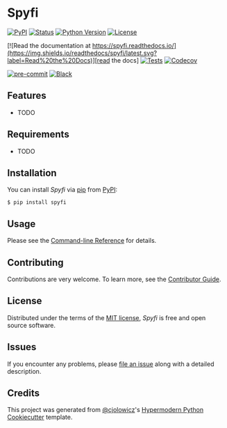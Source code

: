 # Spyfi

[![PyPI](https://img.shields.io/pypi/v/spyfi.svg)][pypi_]
[![Status](https://img.shields.io/pypi/status/spyfi.svg)][status]
[![Python Version](https://img.shields.io/pypi/pyversions/spyfi)][python version]
[![License](https://img.shields.io/pypi/l/spyfi)][license]

[![Read the documentation at https://spyfi.readthedocs.io/](https://img.shields.io/readthedocs/spyfi/latest.svg?label=Read%20the%20Docs)][read the docs]
[![Tests](https://github.com/bobthemighty/spyfi/workflows/Tests/badge.svg)][tests]
[![Codecov](https://codecov.io/gh/bobthemighty/spyfi/branch/main/graph/badge.svg)][codecov]

[![pre-commit](https://img.shields.io/badge/pre--commit-enabled-brightgreen?logo=pre-commit&logoColor=white)][pre-commit]
[![Black](https://img.shields.io/badge/code%20style-black-000000.svg)][black]

[pypi_]: https://pypi.org/project/spyfi/
[status]: https://pypi.org/project/spyfi/
[python version]: https://pypi.org/project/spyfi
[read the docs]: https://spyfi.readthedocs.io/
[tests]: https://github.com/bobthemighty/spyfi/actions?workflow=Tests
[codecov]: https://app.codecov.io/gh/bobthemighty/spyfi
[pre-commit]: https://github.com/pre-commit/pre-commit
[black]: https://github.com/psf/black

## Features

- TODO

## Requirements

- TODO

## Installation

You can install _Spyfi_ via [pip] from [PyPI]:

```console
$ pip install spyfi
```

## Usage

Please see the [Command-line Reference] for details.

## Contributing

Contributions are very welcome.
To learn more, see the [Contributor Guide].

## License

Distributed under the terms of the [MIT license][license],
_Spyfi_ is free and open source software.

## Issues

If you encounter any problems,
please [file an issue] along with a detailed description.

## Credits

This project was generated from [@cjolowicz]'s [Hypermodern Python Cookiecutter] template.

[@cjolowicz]: https://github.com/cjolowicz
[pypi]: https://pypi.org/
[hypermodern python cookiecutter]: https://github.com/cjolowicz/cookiecutter-hypermodern-python
[file an issue]: https://github.com/bobthemighty/spyfi/issues
[pip]: https://pip.pypa.io/

<!-- github-only -->

[license]: https://github.com/bobthemighty/spyfi/blob/main/LICENSE
[contributor guide]: https://github.com/bobthemighty/spyfi/blob/main/CONTRIBUTING.md
[command-line reference]: https://spyfi.readthedocs.io/en/latest/usage.html
